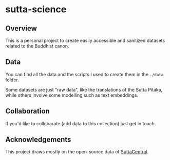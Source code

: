 # sutta-science

## Overview

This is a personal project to create easily accessible and sanitized datasets related to the Buddhist canon.

## Data

You can find all the data and the scripts I used to create them in the `./data` folder.  

Some datasets are just "raw data", like the translations of the Sutta Pitaka, while others involve some modelling such as text embeddings.

## Collaboration

If you'd like to collobarate (add data to this collection) just get in touch.

## Acknowledgements

This project draws mostly on the open-source data of [SuttaCentral](https://github.com/suttacentral).